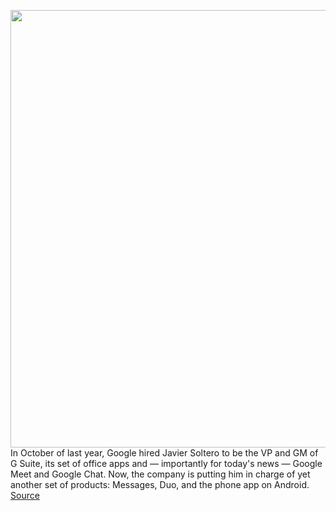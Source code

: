 <img src='https://cdn.vox-cdn.com/thumbor/c0GEizAjMy-G3keipHc7iWkZXuc=/0x0:1530x1020/1200x800/filters:focal(643x388:887x632)/cdn.vox-cdn.com/uploads/chorus_image/image/66765661/duooneplus2.0.jpg' width='700px' /><br/>
In October of last year, Google hired Javier Soltero to be the VP and GM of G Suite, its set of office apps and — importantly for today's news — Google Meet and Google Chat. Now, the company is putting him in charge of yet another set of products: Messages, Duo, and the phone app on Android.
<a href='https://www.theverge.com/2020/5/7/21250790/google-android-messaging-duo-phone-g-suite-javier-soltero-hangouts-chat'> Source <a/>